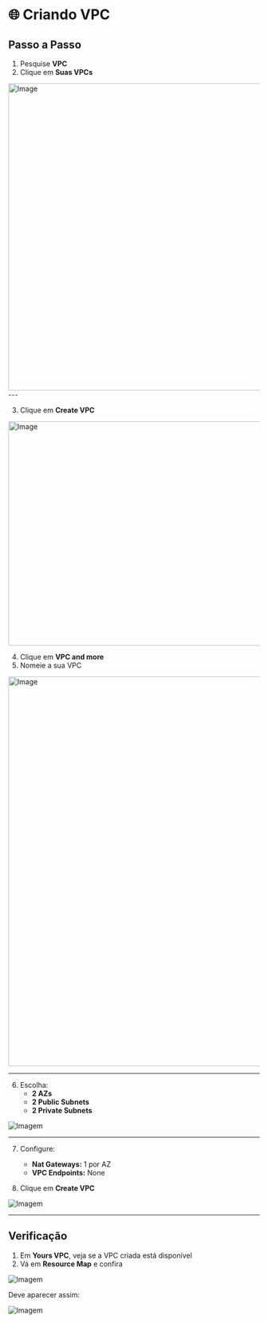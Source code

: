 # 🌐 Criando VPC

## Passo a Passo

1. Pesquise **VPC**  
2. Clique em **Suas VPCs**  

<img width="2282" height="616" alt="Image" src="https://github.com/user-attachments/assets/1ec6b903-6c0a-4749-a9d7-738f7f6fcde4" />
---

3. Clique em **Create VPC**  

<img width="2733" height="450" alt="Image" src="https://github.com/user-attachments/assets/64eaea53-8dcc-40c8-9086-836fcdfeb22d" />

4. Clique em **VPC and more**  
5. Nomeie a sua VPC  

<img width="701" height="782" alt="Image" src="https://github.com/user-attachments/assets/4148cba5-1bac-417f-ae5d-84a739de565e" />

---

6. Escolha:  
   - **2 AZs**  
   - **2 Public Subnets**  
   - **2 Private Subnets**  

![Imagem]()

---

7. Configure:  
   - **Nat Gateways:** 1 por AZ  
   - **VPC Endpoints:** None  

8. Clique em **Create VPC**  

![Imagem]()

---

## Verificação

1. Em **Yours VPC**, veja se a VPC criada está disponível  
2. Vá em **Resource Map** e confira  

![Imagem]()

Deve aparecer assim:  

![Imagem]()



